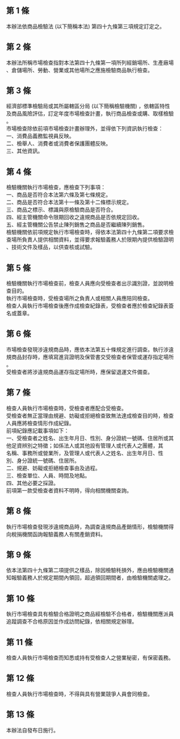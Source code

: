 第 1 條
-------
本辦法依商品檢驗法 (以下簡稱本法) 第四十九條第三項規定訂定之。

第 2 條
-------
本辦法所稱市場檢查指對本法第四十九條第一項所列經銷場所、生產廠場  
、倉儲場所、勞動、營業或其他場所之應施檢驗商品執行檢查。

第 3 條
-------
經濟部標準檢驗局或其所屬轄區分局 (以下簡稱檢驗機關) ，依轄區特性  
及商品風險評估，訂定年度市場檢查計畫，執行商品檢查或購、取樣檢驗  
。  
市場檢查除依前項市場檢查計畫辦理外，並得依下列資訊執行檢查：  
一、消費品義務監視員反映。  
二、檢舉人、消費者或消費者保護團體反映。  
三、其他資訊。

第 4 條
-------
檢驗機關執行市場檢查，應檢查下列事項：  
一、商品是否符合本法第六條及第七條規定。  
二、商品是否符合本法第十一條及第十二條標示規定。  
三、商品之標示、標識與原檢驗商品是否符合。  
四、經主管機關命令限期回收之違規商品是否依規定回收。  
五、經主管機關公告禁止陳列銷售之商品是否繼續陳列銷售。  
檢驗機關依前項規定執行市場檢查時，得依本法第四十九條第二項要求檢  
查場所負責人提供相關資料，並得要求報驗義務人於限期內提供檢驗證明  
、技術文件及樣品，以供查核或試驗。

第 5 條
-------
檢驗機關執行市場檢查前，檢查人員應向受檢查者出示識別證，並說明檢  
查目的。  
執行市場檢查時，受檢查場所之負責人或相關人員應陪同檢查。  
檢查人員執行市場檢查後應作成檢查紀錄表，受檢查者應於檢查紀錄表簽  
名或蓋章。

第 6 條
-------
市場檢查發現涉違規商品時，應依本法第五十條規定進行調查。執行涉違  
規商品封存時，應填寫進貨證明及保管書交受檢查者保管或運存指定場所  
。  
受檢查者將涉違規商品運存指定場所時，應保留退運文件備查。

第 7 條
-------
檢查人員執行市場檢查時，受檢查者應配合受檢查。  
受檢查者無正當理由規避、妨礙或拒絕檢查致無法達成檢查目的時，檢查  
人員應將檢查情形作成紀錄。  
前項紀錄應記載事項如下：  
一、受檢查者之姓名、出生年月日、性別、身分證統一號碼、住居所或其  
    他足資辨別之特徵；如係法人或其他設有管理人或代表人之團體，其  
    名稱、事務所或營業所，及管理人或代表人之姓名、出生年月日、性  
    別、身分證統一號碼、住居所。  
二、規避、妨礙或拒絕檢查事由及過程。  
三、檢查單位、人員、時間及地點。  
四、其他必要之採證。  
前項第一款受檢查者資料不明時，得向相關機關查詢。

第 8 條
-------
執行市場檢查發現涉違規商品時，為調查違規商品產銷情形，檢驗機關得  
向稅捐機關函詢報驗義務人有關產銷資料。

第 9 條
-------
依本法第四十九條第二項提供之樣品，除因檢驗秏損外，應由檢驗機關通  
知報驗義務人於規定期間內領回，超過領回期間者，由檢驗機關處理之。

第 10 條
--------
執行市場檢查具有檢驗合格證明之商品經檢驗不合格者，檢驗機關應派員  
追蹤調查不合格原因並作成訪問紀錄，依相關規定辦理。

第 11 條
--------
檢查人員執行市場檢查而知悉或持有受檢查人之營業秘密，有保密義務。

第 12 條
--------
檢查人員執行市場檢查時，不得與具有營業競爭人員會同檢查。

第 13 條
--------
本辦法自發布日施行。

